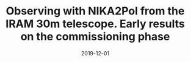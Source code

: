 ---
title: "Observing with NIKA2Pol from the IRAM 30m telescope. Early results on the commissioning phase"
collection: "publications"
category: "co_papers"
permalink: /publications/2019arXiv191207894R
link: https://ui.adsabs.harvard.edu/abs/2019arXiv191207894R/abstract
date: 2019-12-01
venue: "arXiv e-prints"
citation: "Ruppin, F., Adam, R., Ade, P., et al. (2019), arXiv e-prints, arXiv:1911.03101."
---
